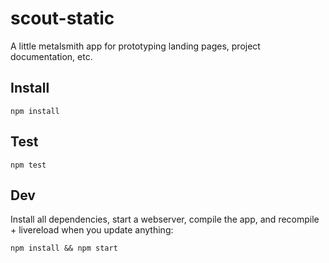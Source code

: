 # scout-static

A little metalsmith app for prototyping landing pages, project documentation, etc.

## Install

```
npm install
```


## Test

```
npm test
```

## Dev

Install all dependencies, start a webserver, compile the app, and recompile + livereload when you update anything:
```
npm install && npm start
```
